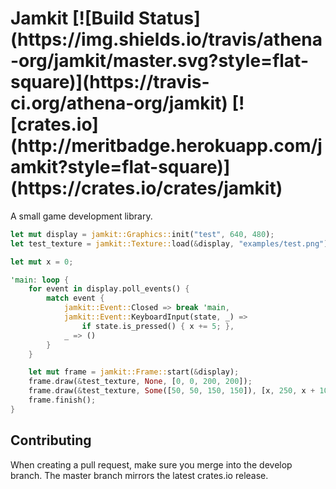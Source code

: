 <h1>
    Jamkit
    [![Build Status](https://img.shields.io/travis/athena-org/jamkit/master.svg?style=flat-square)](https://travis-ci.org/athena-org/jamkit)
    [![crates.io](http://meritbadge.herokuapp.com/jamkit?style=flat-square)](https://crates.io/crates/jamkit)
</h1>

A small game development library.

```Rust
let mut display = jamkit::Graphics::init("test", 640, 480);
let test_texture = jamkit::Texture::load(&display, "examples/test.png");

let mut x = 0;

'main: loop {
    for event in display.poll_events() {
        match event {
            jamkit::Event::Closed => break 'main,
            jamkit::Event::KeyboardInput(state, _) =>
                if state.is_pressed() { x += 5; },
            _ => ()
        }
    }

    let mut frame = jamkit::Frame::start(&display);
    frame.draw(&test_texture, None, [0, 0, 200, 200]);
    frame.draw(&test_texture, Some([50, 50, 150, 150]), [x, 250, x + 100, 350]);
    frame.finish();
}
```

## Contributing

When creating a pull request, make sure you merge into the develop branch. The
master branch mirrors the latest crates.io release.
